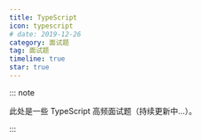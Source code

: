 ```yaml
---
title: TypeScript
icon: typescript
# date: 2019-12-26
category: 面试题
tag: 面试题
timeline: true
star: true
---
```


::: note

此处是一些 TypeScript 高频面试题（持续更新中...）。

:::

<!-- more -->
